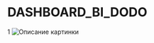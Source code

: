 # DASHBOARD_BI_DODO
1
<image src="https://picsum.photos/800/600](https://github.com/anton2010000/DASHBOARD_BI_DODO/blob/main/dash1.jpg)" alt="Описание картинки">

